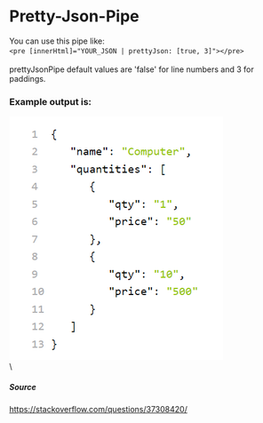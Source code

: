 # Pretty-Json-Pipe

You can use this pipe like:\
`<pre [innerHtml]="YOUR_JSON | prettyJson: [true, 3]"></pre>`\
\
prettyJsonPipe default values are 'false' for line numbers and 3 for paddings.

### Example output is:
![Example Output](https://github.com/cmoztas/Angular-Pretty-Json-Pipe/blob/main/ex.png?raw=true "Example Output")\
\
##### Source
https://stackoverflow.com/questions/37308420/
